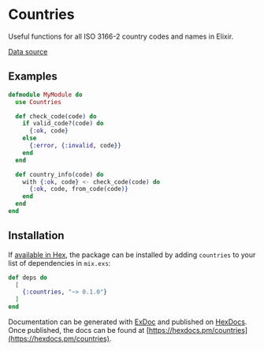 # Countries

Useful functions for all ISO 3166-2 country codes and names in Elixir.

[Data source](https://datahub.io/core/country-list)

## Examples

```elixir
defmodule MyModule do
  use Countries

  def check_code(code) do
    if valid_code?(code) do
      {:ok, code}
    else
      {:error, {:invalid, code}}
    end
  end

  def country_info(code) do
    with {:ok, code} <- check_code(code) do
      {:ok, code, from_code(code)}
    end
  end
end
```

## Installation

If [available in Hex](https://hex.pm/docs/publish), the package can be installed
by adding `countries` to your list of dependencies in `mix.exs`:

```elixir
def deps do
  [
    {:countries, "~> 0.1.0"}
  ]
end
```

Documentation can be generated with [ExDoc](https://github.com/elixir-lang/ex_doc)
and published on [HexDocs](https://hexdocs.pm). Once published, the docs can
be found at [https://hexdocs.pm/countries](https://hexdocs.pm/countries).

